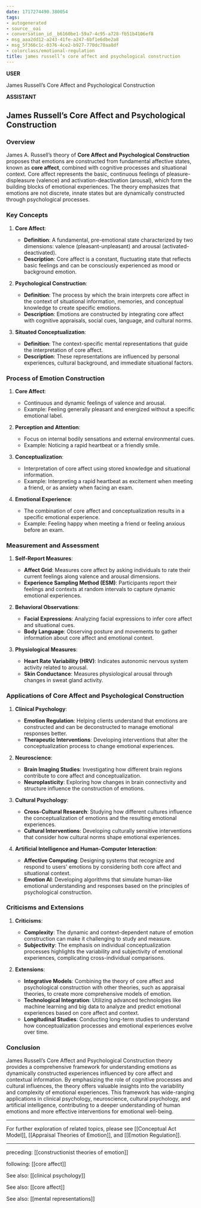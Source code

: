 ```yaml
---
date: 1717274490.380054
tags:
- autogenerated
- source__oai
- conversation_id__b6160be1-59a7-4c95-a728-fb51b4106ef8
- msg_aaa2dd12-a243-41fe-a247-6bf1e6dbe2a8
- msg_5f366c1c-0376-4ce2-b927-770dc70aa8df
- colorclass/emotional-regulation
title: james russell’s core affect and psychological construction
---
```


**USER**

James Russell’s Core Affect and Psychological Construction


**ASSISTANT**

## James Russell’s Core Affect and Psychological Construction

### Overview

James A. Russell’s theory of **Core Affect and Psychological Construction** proposes that emotions are constructed from fundamental affective states, known as **core affect**, combined with cognitive processes and situational context. Core affect represents the basic, continuous feelings of pleasure-displeasure (valence) and activation-deactivation (arousal), which form the building blocks of emotional experiences. The theory emphasizes that emotions are not discrete, innate states but are dynamically constructed through psychological processes.

### Key Concepts

1. **Core Affect**:
    - **Definition**: A fundamental, pre-emotional state characterized by two dimensions: valence (pleasant-unpleasant) and arousal (activated-deactivated).
    - **Description**: Core affect is a constant, fluctuating state that reflects basic feelings and can be consciously experienced as mood or background emotion.

2. **Psychological Construction**:
    - **Definition**: The process by which the brain interprets core affect in the context of situational information, memories, and conceptual knowledge to create specific emotions.
    - **Description**: Emotions are constructed by integrating core affect with cognitive appraisals, social cues, language, and cultural norms.

3. **Situated Conceptualization**:
    - **Definition**: The context-specific mental representations that guide the interpretation of core affect.
    - **Description**: These representations are influenced by personal experiences, cultural background, and immediate situational factors.

### Process of Emotion Construction

1. **Core Affect**:
    - Continuous and dynamic feelings of valence and arousal.
    - Example: Feeling generally pleasant and energized without a specific emotional label.

2. **Perception and Attention**:
    - Focus on internal bodily sensations and external environmental cues.
    - Example: Noticing a rapid heartbeat or a friendly smile.

3. **Conceptualization**:
    - Interpretation of core affect using stored knowledge and situational information.
    - Example: Interpreting a rapid heartbeat as excitement when meeting a friend, or as anxiety when facing an exam.

4. **Emotional Experience**:
    - The combination of core affect and conceptualization results in a specific emotional experience.
    - Example: Feeling happy when meeting a friend or feeling anxious before an exam.

### Measurement and Assessment

1. **Self-Report Measures**:
    - **Affect Grid**: Measures core affect by asking individuals to rate their current feelings along valence and arousal dimensions.
    - **Experience Sampling Method (ESM)**: Participants report their feelings and contexts at random intervals to capture dynamic emotional experiences.

2. **Behavioral Observations**:
    - **Facial Expressions**: Analyzing facial expressions to infer core affect and situational cues.
    - **Body Language**: Observing posture and movements to gather information about core affect and emotional context.

3. **Physiological Measures**:
    - **Heart Rate Variability (HRV)**: Indicates autonomic nervous system activity related to arousal.
    - **Skin Conductance**: Measures physiological arousal through changes in sweat gland activity.

### Applications of Core Affect and Psychological Construction

1. **Clinical Psychology**:
    - **Emotion Regulation**: Helping clients understand that emotions are constructed and can be deconstructed to manage emotional responses better.
    - **Therapeutic Interventions**: Developing interventions that alter the conceptualization process to change emotional experiences.

2. **Neuroscience**:
    - **Brain Imaging Studies**: Investigating how different brain regions contribute to core affect and conceptualization.
    - **Neuroplasticity**: Exploring how changes in brain connectivity and structure influence the construction of emotions.

3. **Cultural Psychology**:
    - **Cross-Cultural Research**: Studying how different cultures influence the conceptualization of emotions and the resulting emotional experiences.
    - **Cultural Interventions**: Developing culturally sensitive interventions that consider how cultural norms shape emotional experiences.

4. **Artificial Intelligence and Human-Computer Interaction**:
    - **Affective Computing**: Designing systems that recognize and respond to users' emotions by considering both core affect and situational context.
    - **Emotion AI**: Developing algorithms that simulate human-like emotional understanding and responses based on the principles of psychological construction.

### Criticisms and Extensions

1. **Criticisms**:
    - **Complexity**: The dynamic and context-dependent nature of emotion construction can make it challenging to study and measure.
    - **Subjectivity**: The emphasis on individual conceptualization processes highlights the variability and subjectivity of emotional experiences, complicating cross-individual comparisons.

2. **Extensions**:
    - **Integrative Models**: Combining the theory of core affect and psychological construction with other theories, such as appraisal theories, to create more comprehensive models of emotion.
    - **Technological Integration**: Utilizing advanced technologies like machine learning and big data to analyze and predict emotional experiences based on core affect and context.
    - **Longitudinal Studies**: Conducting long-term studies to understand how conceptualization processes and emotional experiences evolve over time.

### Conclusion

James Russell’s Core Affect and Psychological Construction theory provides a comprehensive framework for understanding emotions as dynamically constructed experiences influenced by core affect and contextual information. By emphasizing the role of cognitive processes and cultural influences, the theory offers valuable insights into the variability and complexity of emotional experiences. This framework has wide-ranging applications in clinical psychology, neuroscience, cultural psychology, and artificial intelligence, contributing to a deeper understanding of human emotions and more effective interventions for emotional well-being.

---

For further exploration of related topics, please see [[Conceptual Act Model]], [[Appraisal Theories of Emotion]], and [[Emotion Regulation]].


---

preceding: [[constructionist theories of emotion]]  


following: [[core affect]]

See also: [[clinical psychology]]


See also: [[core affect]]


See also: [[mental representations]]